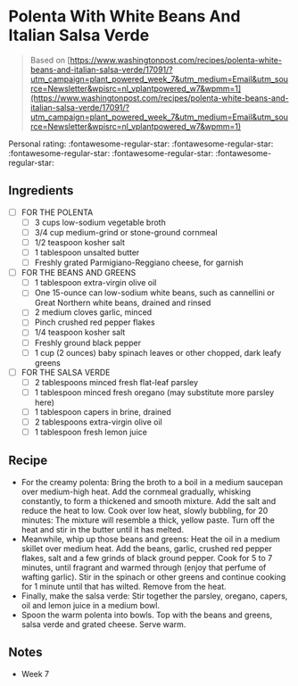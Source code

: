 <!-- Do not modify sections with "AUTO-*". They are updated by make.py -->

# Polenta With White Beans And Italian Salsa Verde

> Based on [https://www.washingtonpost.com/recipes/polenta-white-beans-and-italian-salsa-verde/17091/?utm_campaign=plant_powered_week_7&utm_medium=Email&utm_source=Newsletter&wpisrc=nl_vplantpowered_w7&wpmm=1](https://www.washingtonpost.com/recipes/polenta-white-beans-and-italian-salsa-verde/17091/?utm_campaign=plant_powered_week_7&utm_medium=Email&utm_source=Newsletter&wpisrc=nl_vplantpowered_w7&wpmm=1)

<!-- rating=0; (User can specify rating on scale of 1-5) -->
<!-- AUTO-UserRating -->
Personal rating: :fontawesome-regular-star: :fontawesome-regular-star: :fontawesome-regular-star: :fontawesome-regular-star: :fontawesome-regular-star:
<!-- /AUTO-UserRating -->

<!-- TODO: Capture image for Polenta With White Beans And Italian Salsa Verde -->

## Ingredients

* [ ] FOR THE POLENTA
    * [ ] 3 cups low-sodium vegetable broth
    * [ ] 3/4 cup medium-grind or stone-ground cornmeal
    * [ ] 1/2 teaspoon kosher salt
    * [ ] 1 tablespoon unsalted butter
    * [ ] Freshly grated Parmigiano-Reggiano cheese, for garnish
* [ ] FOR THE BEANS AND GREENS
    * [ ] 1 tablespoon extra-virgin olive oil
    * [ ] One 15-ounce can low-sodium white beans, such as cannellini or Great Northern white beans, drained and rinsed
    * [ ] 2 medium cloves garlic, minced
    * [ ] Pinch crushed red pepper flakes
    * [ ] 1/4 teaspoon kosher salt
    * [ ] Freshly ground black pepper
    * [ ] 1 cup (2 ounces) baby spinach leaves or other chopped, dark leafy greens
* [ ] FOR THE SALSA VERDE
    * [ ] 2 tablespoons minced fresh flat-leaf parsley
    * [ ] 1 tablespoon minced fresh oregano (may substitute more parsley here)
    * [ ] 1 tablespoon capers in brine, drained
    * [ ] 2 tablespoons extra-virgin olive oil
    * [ ] 1 tablespoon fresh lemon juice

## Recipe

* For the creamy polenta: Bring the broth to a boil in a medium saucepan over medium-high heat. Add the cornmeal gradually, whisking constantly, to form a thickened and smooth mixture. Add the salt and reduce the heat to low. Cook over low heat, slowly bubbling, for 20 minutes: The mixture will resemble a thick, yellow paste. Turn off the heat and stir in the butter until it has melted.
* Meanwhile, whip up those beans and greens: Heat the oil in a medium skillet over medium heat. Add the beans, garlic, crushed red pepper flakes, salt and a few grinds of black ground pepper. Cook for 5 to 7 minutes, until fragrant and warmed through (enjoy that perfume of wafting garlic). Stir in the spinach or other greens and continue cooking for 1 minute until that has wilted. Remove from the heat.
* Finally, make the salsa verde: Stir together the parsley, oregano, capers, oil and lemon juice in a medium bowl.
* Spoon the warm polenta into bowls. Top with the beans and greens, salsa verde and grated cheese. Serve warm.

## Notes

* Week 7
